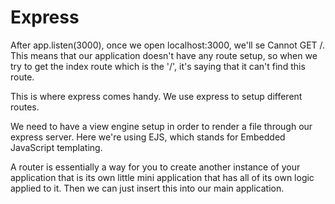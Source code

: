 # Express

<p>After app.listen(3000), once we open localhost:3000, we'll se Cannot GET /. This means that our application doesn't have any route setup, so when we try to get the index route which is the '/', it's saying that it can't find this route.</p>

<p>This is where express comes handy. We use express to setup different routes.</p>

<p>
    We need to have a view engine setup in order to render a file through our express server. Here we're using EJS, which stands for Embedded JavaScript templating.
</p>

<p>
    A router is essentially a way for you to create another instance of your application that is its own little mini application that has all of its own logic applied to it. Then we can just insert this into our main application.
</p>
